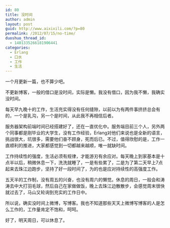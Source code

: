 ```yaml
---
id: 80
title: 没时间
author: admin
layout: post
guid: http://www.aixixili.com/?p=80
permalink: /2012/07/15/no-time/
duoshuo_thread_id:
  - 1401335266181906441
categories:
  - Erlang
  - 口水
  - 工作
  - 生活
---
```

一个月更新一篇，也不算少吧。

不更新博客，一般的借口是没时间，实际是懒。我没有借口，因为我不懒，我确实没时间。

每天早九晚十的工作，生活充实得没有任何缝隙，以前以为有两件事挤挤总会有的，一个是乳沟，另一个是时间，从此我不再相信后者。

服务器架构前端时间已经搭建好了，还在一直优化中。服务端目前三个人，另外两个同事都是刚毕业的大学生，没有工作经验，Erlang对他们来说也是全新的语言，挑战很大，坑很多，需要他们奋不顾身，死而后已。不过，值得欣慰的是，工作一直顺利的推进，大家都感觉到一切都越来越顺，唯一就缺时间。

工作持续性的强度，生活必须有规律，才能游刃有余应对。每天晚上到家基本是十点半以后，稍微休息一下，洗洗就睡了，一是有些累了，二是为了第二天早上7点起来去珠江边跑步，坚持了好一段时间了，为的也是应对持续性的高强度工作。

五天半的工作制，没有周五的兴奋，也没有周六的懒觉。休息的周日，一般会和涛涛去中大打羽毛球，然后自己在家做做饭，晚上去珠江边散散步，会感觉周末很快就过去了，马山又轮询到充实的工作日中。

所以说，确实没时间上微博，写博客。我也不知道那些天天上微博写博客的人是怎么工作的，工作量肯定不饱和，呵呵。

好了，明天周日，可以休息了。